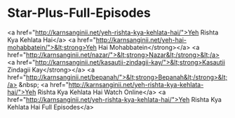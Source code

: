 # Star-Plus-Full-Episodes
&lt;a href="http://karnsanginii.net/yeh-rishta-kya-kehlata-hai/">Yeh Rishta Kya Kehlata Hai&lt;/a>  &lt;a href="http://karnsanginii.net/yeh-hai-mohabbatein/">&lt;strong>Yeh Hai Mohabbatein&lt;/strong>&lt;/a>  &lt;a href="http://karnsanginii.net/nazar/">&lt;strong>Nazar&lt;/strong>&lt;/a>  &lt;a href="http://karnsanginii.net/kasautii-zindagii-kay/">&lt;strong>Kasautii Zindagii Kay&lt;/strong>&lt;/a>  &lt;a href="http://karnsanginii.net/bepanah/">&lt;strong>Bepanah&lt;/strong>&lt;/a>  &amp;nbsp;  &lt;a href="http://karnsanginii.net/yeh-rishta-kya-kehlata-hai/">Yeh Rishta Kya Kehlata Hai Watch Online&lt;/a>  &lt;a href="http://karnsanginii.net/yeh-rishta-kya-kehlata-hai/">Yeh Rishta Kya Kehlata Hai Full Episodes&lt;/a>
